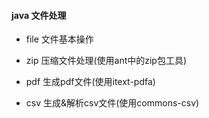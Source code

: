 #### java 文件处理

* file 文件基本操作

* zip 压缩文件处理(使用ant中的zip包工具)

* pdf 生成pdf文件(使用itext-pdfa)

* csv 生成&解析csv文件(使用commons-csv)